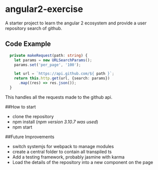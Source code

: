 # angular2-exercise
A starter project to learn the angular 2 ecosystem and provide a user repository search of github.

## Code Example

```typescript
  private makeRequest(path: string) {
    let params = new URLSearchParams();
    params.set('per_page', '100');

    let url = `https://api.github.com/${ path }`;
    return this.http.get(url, {search: params})
      .map((res) => res.json());
  }
```
This handles all the requests made to the github api.

##How to start
  * clone the repository
  * npm install (*npm version 3.10.7 was used*)
  * npm start


##Future Improvements
  * switch systemjs for webpack to manage modules
  * create a central folder to contain all transpiled ts
  * Add a testing framework, probably jasmine with karma
  * Load the details of the repository into a new component on the page
  

